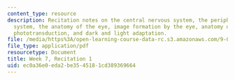```yaml
---
content_type: resource
description: Recitation notes on the central nervous system, the peripheral nervous
  system, the anatomy of the eye, image formation by the eye, anatomy of the retina,
  phototransduction, and dark and light adaptation.
file: /media/https%3A/open-learning-course-data-rc.s3.amazonaws.com/9-01-introduction-to-neuroscience-fall-2007/ec0a36e0eda2be3545181cd389369664_wk07_sechand1015.pdf
file_type: application/pdf
resourcetype: Document
title: Week 7, Recitation 1
uid: ec0a36e0-eda2-be35-4518-1cd389369664
---
```

